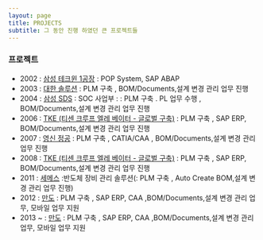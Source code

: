 ```yaml
---
layout: page
title: PROJECTS
subtitle: 그 동안 진행 하였던 큰 프로젝트들
---
```


### 프로젝트

- 2002   : [삼성 테크윈 1공장]() : POP System, SAP ABAP
- 2003   : [대한 솔루션](http://dhsol.com) : PLM 구축 , BOM/Documents,설계 변경 관리 업무 진행
- 2004   : [삼성 SDS](https://www.samsungsds.com/kr/security-operation-center-consulting/security-operation-center-consulting.html) : SOC  사업부 :  : PLM 구축 . PL 업무 수행 , BOM/Documents,설계 변경 관리 업무 진행
- 2006   : [TKE (티센 크루프 엘레 베이터 - 글로벌 구축)](https://www.tkelevator.com/kr-ko/) : PLM 구축 , SAP ERP, BOM/Documents,설계 변경 관리 업무 진행
- 2007   : [영신 정공](http://www.ys-kr.com) : PLM 구축 , CATIA/CAA , BOM/Documents,설계 변경 관리 업무 진행
- 2008   : [TKE (티센 크루프 엘레 베이터 - 글로벌 구축)](https://www.tkelevator.com/kr-ko/) : PLM 구축 , SAP ERP, BOM/Documents,설계 변경 관리 업무 진행
- 2011   : [세메스](https://www.semes.com) :반도체 장비 관리 솔루션(: PLM 구축 , Auto Create BOM,설계 변경 관리 업무 진행)
- 2012   : [만도](https://hlmando.com/ko/main.do)  : PLM 구축 , SAP ERP, CAA ,BOM/Documents,설계 변경 관리 업무, 모바일 업무 지원
- 2013 ~ : [만도](https://hlmando.com/ko/main.do)  : PLM 구축 , SAP ERP, CAA ,BOM/Documents,설계 변경 관리 업무, 모바일 업무 지원



